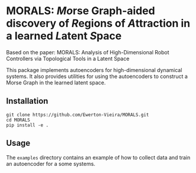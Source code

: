 # MORALS:  *Mo*rse Graph-aided discovery of *R*egions of *A*ttraction in a learned *L*atent *S*pace 

Based on the paper: MORALS: Analysis of High-Dimensional Robot Controllers via Topological Tools in a Latent Space


This package implements autoencoders for high-dimensional dynamical systems. It also provides utilities for using the autoencoders to construct a Morse Graph in the learned latent space.

## Installation

```
git clone https://github.com/Ewerton-Vieira/MORALS.git
cd MORALS
pip install -e .
```

## Usage
The `examples` directory contains an example of how to collect data and train an autoencoder for a some systems. 